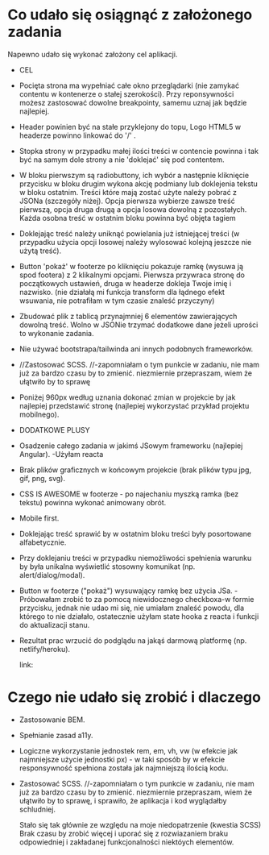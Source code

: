 # Co udało się osiągnąć z założonego zadania
Napewno udało się wykonać założony cel aplikacji.
+ CEL
+ Pocięta strona ma wypełniać całe okno przeglądarki (nie zamykać contentu w kontenerze o stałej szerokości). Przy reponsywności możesz zastosować dowolne breakpointy, samemu uznaj jak będzie najlepiej.
+ Header powinien być na stałe przyklejony do topu, Logo HTML5 w headerze powinno linkować do '/' .
+ Stopka strony w przypadku małej ilości treści w contencie powinna i tak być na samym dole strony a nie 'doklejać' się pod contentem.
+ W bloku pierwszym są radiobuttony, ich wybór a następnie kliknięcie przycisku w bloku drugim wykona akcję podmiany lub doklejenia tekstu w bloku ostatnim. Treści które mają zostać użyte należy pobrać z JSONa (szczegóły niżej). Opcja pierwsza wybierze zawsze treść pierwszą, opcja druga drugą a opcja losowa dowolną z pozostałych. Każda osobna treść w ostatnim bloku powinna być objęta tagiem
+ Doklejając treść należy uniknąć powielania już istniejącej treści (w przypadku użycia opcji losowej należy wylosować kolejną jeszcze nie użytą treść).
+ Button 'pokaż' w footerze po kliknięciu pokazuje ramkę (wysuwa ją spod footera) z 2 klikalnymi opcjami. Pierwsza przywraca stronę do początkowych ustawień, druga w headerze dokleja Twoje imię i nazwisko.
(nie działałą mi funkcja transform dla łądnego efekt wsuwania, nie potrafiłam w tym czasie znaleść przyczyny)

+ Zbudować plik z tablicą przynajmniej 6 elementów zawierających dowolną treść. Wolno w JSONie trzymać dodatkowe dane jeżeli uprości to wykonanie zadania.
+ Nie używać bootstrapa/tailwinda ani innych podobnych frameworków.
- //Zastosować SCSS. //-zapomniałam o tym punkcie w zadaniu, nie mam już za bardzo czasu by to zmienić. niezmiernie przepraszam, wiem że ułątwiło by to sprawę
+ Poniżej 960px według uznania dokonać zmian w projekcie by jak najlepiej przedstawić stronę (najlepiej wykorzystać przykład projektu mobilnego).
  
+ DODATKOWE PLUSY
+ Osadzenie całego zadania w jakimś JSowym frameworku (najlepiej Angular). -Użyłam reacta
+ Brak plików graficznych w końcowym projekcie (brak plików typu jpg, gif, png, svg).
+ CSS IS AWESOME w footerze - po najechaniu myszką ramka (bez tekstu) powinna wykonać animowany obrót.
+ Mobile first.
+ Doklejając treść sprawić by w ostatnim bloku treści były posortowane alfabetycznie.
+ Przy doklejaniu treści w przypadku niemożliwości spełnienia warunku by była unikalna wyświetlić stosowny komunikat (np. alert/dialog/modal).
+ Button w footerze ("pokaż") wysuwający ramkę bez użycia JSa. -Próbowałam zrobić to za pomocą niewidocznego checkboxa-w formie przycisku, jednak nie udao mi się, nie umiałam znaleść powodu, dla którego to nie działało, ostatecznie użyłam state hooka z reacta i funkcji do aktualizacji stanu.
+ Rezultat prac wrzucić do podglądu na jakąś darmową platformę (np. netlify/heroku).

  link:

# Czego nie udało się zrobić i dlaczego
- Zastosowanie BEM.
- Spełnianie zasad a11y.
- Logiczne wykorzystanie jednostek rem, em, vh, vw (w efekcie jak najmniejsze użycie jednostki px) - w taki sposób by w efekcie responsywność spełniona została jak najmniejszą ilością kodu.
- Zastosować SCSS. //-zapomniałam o tym punkcie w zadaniu, nie mam już za bardzo czasu by to zmienić. niezmiernie przepraszam, wiem że ułątwiło by to sprawę, i sprawiło, że aplikacja i kod wyglądałby schludniej.
  
    Stało się tak głównie ze względu na moje niedopatrzenie (kwestia SCSS) Brak czasu by zrobić więcej i uporać się z rozwiazaniem braku odpowiedniej i zakładanej funkcjonalności niektóych elementów.
